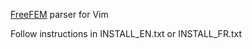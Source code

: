 [FreeFEM](https://freefem.org/) parser for Vim

Follow instructions in INSTALL_EN.txt or INSTALL_FR.txt
